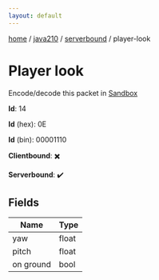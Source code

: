 ```yaml
---
layout: default
---
```


[home](/)  /  [java210](/protocol/java210)  /  [serverbound](/protocol/java210/serverbound)  /  player-look

# Player look

Encode/decode this packet in [Sandbox](../../../sandbox/java210#serverbound.player_look)

**Id**: 14

**Id** (hex): 0E

**Id** (bin): 00001110

**Clientbound**: ✖️

**Serverbound**: ✔️

## Fields

Name | Type
---|---
yaw | float
pitch | float
on ground | bool
